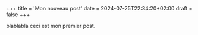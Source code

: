 +++
title = 'Mon nouveau post'
date = 2024-07-25T22:34:20+02:00
draft = false
+++

blablabla ceci est mon premier post.